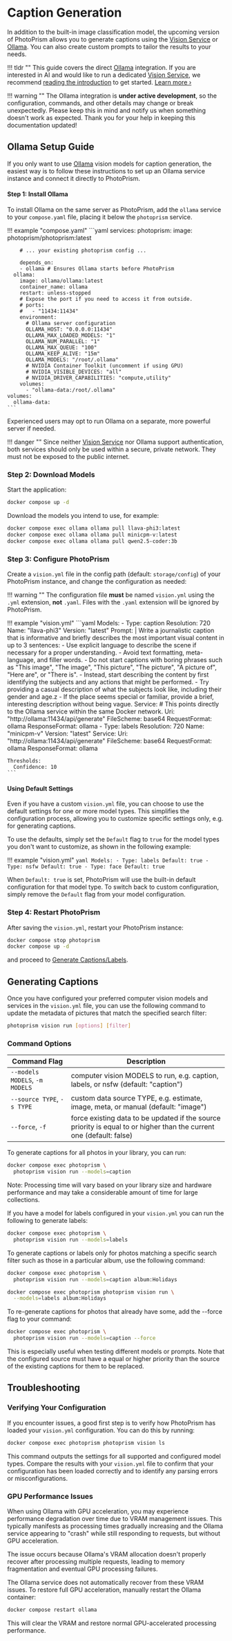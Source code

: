 # Caption Generation

In addition to the built-in image classification model, the upcoming version of PhotoPrism allows you to generate captions using the [Vision Service](service/index.md) or [Ollama](https://ollama.com/). You can also create custom prompts to tailor the results to your needs.

!!! tldr ""
    This guide covers the direct [Ollama](https://ollama.com/) integration. If you are interested in AI and would like to run a dedicated [Vision Service](service/index.md), we recommend [reading the introduction](service/index.md) to get started. [Learn more ›](service/index.md)

!!! warning ""
    The Ollama integration is **under active development**, so the configuration, commands, and other details may change or break unexpectedly. Please keep this in mind and notify us when something doesn't work as expected. Thank you for your help in keeping this documentation updated!

## Ollama Setup Guide

If you only want to use [Ollama](https://ollama.com/search?c=vision) vision models for caption generation, the easiest way is to follow these instructions to set up an Ollama service instance and connect it directly to PhotoPrism.

#### Step 1: Install Ollama

To install Ollama on the same server as PhotoPrism, add the `ollama` service to your `compose.yaml` file, placing it below the `photoprism` service.

!!! example "compose.yaml"
    ```yaml
    services:
      photoprism:
        image: photoprism/photoprism:latest

        # ... your existing photoprism config ...

        depends_on:
        - ollama # Ensures Ollama starts before PhotoPrism
      ollama:
        image: ollama/ollama:latest
        container_name: ollama
        restart: unless-stopped
        # Expose the port if you need to access it from outside.
        # ports:
        #   - "11434:11434"
        environment:
          # Ollama server configuration
          OLLAMA_HOST: "0.0.0.0:11434"
          OLLAMA_MAX_LOADED_MODELS: "1"
          OLLAMA_NUM_PARALLEL: "1"
          OLLAMA_MAX_QUEUE: "100"
          OLLAMA_KEEP_ALIVE: "15m"
          OLLAMA_MODELS: "/root/.ollama"
          # NVIDIA Container Toolkit (uncomment if using GPU)
          # NVIDIA_VISIBLE_DEVICES: "all"
          # NVIDIA_DRIVER_CAPABILITIES: "compute,utility"
        volumes:
          - "ollama-data:/root/.ollama"
    volumes:
      ollama-data:
    ```

Experienced users may opt to run Ollama on a separate, more powerful server if needed.

!!! danger ""
    Since neither [Vision Service](service/index.md) nor Ollama support authentication, both services should only be used within a secure, private network. They must not be exposed to the public internet.

### Step 2: Download Models

Start the application: 

```bash
docker compose up -d
```

Download the models you intend to use, for example:

```bash
docker compose exec ollama ollama pull llava-phi3:latest
docker compose exec ollama ollama pull minicpm-v:latest
docker compose exec ollama ollama pull qwen2.5-coder:3b
```

### Step 3: Configure PhotoPrism

Create a `vision.yml` file in the config path (default: `storage/config`) of your PhotoPrism instance, and change the configuration as needed:

!!! warning ""
    The configuration file **must** be named `vision.yml` using the `.yml` extension, **not** `.yaml`. Files with the `.yaml` extension will be ignored by PhotoPrism.

!!! example "vision.yml"
    ```yaml
    Models:
    - Type: caption
      Resolution: 720
      Name: "llava-phi3"
      Version: "latest"
      Prompt: |
        Write a journalistic caption that is informative and briefly describes the most important visual content in up to 3 sentences:
        - Use explicit language to describe the scene if necessary for a proper understanding.
        - Avoid text formatting, meta-language, and filler words.
        - Do not start captions with boring phrases such as "This image", "The image", "This picture", "The picture", "A picture of", "Here are", or "There is".
        - Instead, start describing the content by first identifying the subjects and any actions that might be performed.
        - Try providing a casual description of what the subjects look like, including their gender and age.z
        - If the place seems special or familiar, provide a brief, interesting description without being vague.
      Service:
        # This points directly to the Ollama service within the same Docker network.
        Uri: "http://ollama:11434/api/generate"
        FileScheme: base64
        RequestFormat: ollama
        ResponseFormat: ollama
    - Type: labels
      Resolution: 720
      Name: "minicpm-v"
      Version: "latest"
      Service:
        Uri: "http://ollama:11434/api/generate"
        FileScheme: base64
        RequestFormat: ollama
        ResponseFormat: ollama

    Thresholds:
      Confidence: 10
    ```

#### Using Default Settings

Even if you have a custom `vision.yml` file, you can choose to use the default settings for one or more model types. This simplifies the configuration process, allowing you to customize specific settings only, e.g. for generating captions.

To use the defaults, simply set the `Default` flag to `true` for the model types you don't want to customize, as shown in the following example:

!!! example "vision.yml"
    ```yaml
    Models:
    - Type: labels
      Default: true
    - Type: nsfw
      Default: true
    - Type: face
      Default: true
    ```

When `Default: true` is set, PhotoPrism will use the built-in default configuration for that model type. To switch back to custom configuration, simply remove the `Default` flag from your model configuration.

### Step 4: Restart PhotoPrism

After saving the `vision.yml`, restart your PhotoPrism instance:

```bash
docker compose stop photoprism
docker compose up -d
``` 

and proceed to [Generate Captions/Labels](#generating-captions).

## Generating Captions

Once you have configured your preferred computer vision models and services in the `vision.yml` file, you can use the following command to update the metadata of pictures that match the specified search filter:

```bash
photoprism vision run [options] [filter]
```

### Command Options

| Command Flag                   | Description                                                                                                          |
|--------------------------------|----------------------------------------------------------------------------------------------------------------------|
| `--models MODELS`, `-m MODELS` | computer vision MODELS to run, e.g. caption, labels, or nsfw (default: "caption")                                    |
| `--source TYPE`, `-s TYPE`     | custom data source TYPE, e.g. estimate, image, meta, or manual (default: "image")                                    |
| `--force`, `-f`                | force existing data to be updated if the source priority is equal to or higher than the current one (default: false) |

To generate captions for all photos in your library, you can run:

```bash
docker compose exec photoprism \
  photoprism vision run --models=caption
```

Note: Processing time will vary based on your library size and hardware performance and may take a considerable amount of time for large collections.

If you have a model for labels configured in your `vision.yml` you can run the following to generate labels:

```bash
docker compose exec photoprism \
  photoprism vision run --models=labels
```

To generate captions or labels only for photos matching a specific search filter such as those in a particular album, use the following command:
```bash
docker compose exec photoprism \
  photoprism vision run --models=caption album:Holidays
```

```bash
docker compose exec photoprism photoprism vision run \
  --models=labels album:Holidays
```
To re-generate captions for photos that already have some, add the --force flag to your command:

```bash
docker compose exec photoprism \
  photoprism vision run --models=caption --force
```

This is especially useful when testing different models or prompts. Note that the configured source must have a equal or higher priority than the source of the existing captions for them to be replaced.

## Troubleshooting ##

### Verifying Your Configuration ###

If you encounter issues, a good first step is to verify how PhotoPrism has loaded your `vision.yml` configuration. You can do this by running: 

```bash
docker compose exec photoprism photoprism vision ls
```

This command outputs the settings for all supported and configured model types. Compare the results with your `vision.yml` file to confirm that your configuration has been loaded correctly and to identify any parsing errors or misconfigurations.

### GPU Performance Issues ###

When using Ollama with GPU acceleration, you may experience performance degradation over time due to VRAM management issues. This typically manifests as processing times gradually increasing and the Ollama service appearing to "crash" while still responding to requests, but without GPU acceleration.

The issue occurs because Ollama's VRAM allocation doesn't properly recover after processing multiple requests, leading to memory fragmentation and eventual GPU processing failures.

The Ollama service does not automatically recover from these VRAM issues. To restore full GPU acceleration, manually restart the Ollama container:

```bash
docker compose restart ollama
```

This will clear the VRAM and restore normal GPU-accelerated processing performance.
